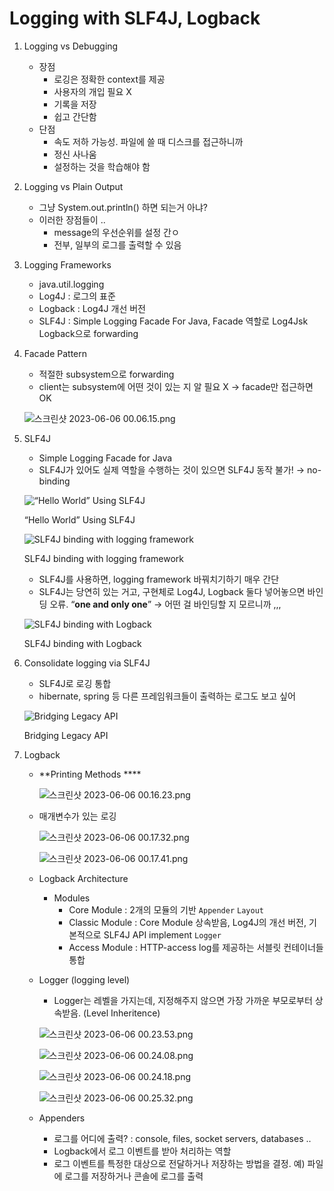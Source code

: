 # Logging with SLF4J, Logback

1. Logging vs Debugging
    - 장점
        - 로깅은 정확한 context를 제공
        - 사용자의 개입 필요 X
        - 기록을 저장
        - 쉽고 간단함
    - 단점
        - 속도 저하 가능성. 파일에 쓸 때 디스크를 접근하니까
        - 정신 사나움
        - 설정하는 것을 학습해야 함
2. Logging vs Plain Output
    - 그냥 System.out.println() 하면 되는거 아냐?
    - 이러한 장점들이 ..
        - message의 우선순위를 설정 간ㅇ
        - 전부, 일부의 로그를 출력할 수 있음
3. Logging Frameworks
    - java.util.logging
    - Log4J : 로그의 표준
    - Logback : Log4J 개선 버전
    - SLF4J : Simple Logging Facade For Java, Facade 역할로 Log4Jsk Logback으로 forwarding
4. Facade Pattern
    - 적절한 subsystem으로 forwarding
    - client는 subsystem에 어떤 것이 있는 지 알 필요 X → facade만 접근하면 OK
    
    ![스크린샷 2023-06-06 00.06.15.png](Logging%20with%20SLF4J,%20Logback%201d7a52d07a134fbc9aa23bfe91c56ac8/%25E1%2584%2589%25E1%2585%25B3%25E1%2584%258F%25E1%2585%25B3%25E1%2584%2585%25E1%2585%25B5%25E1%2586%25AB%25E1%2584%2589%25E1%2585%25A3%25E1%2586%25BA_2023-06-06_00.06.15.png)
    
5. SLF4J
    - Simple Logging Facade for Java
    - SLF4J가 있어도 실제 역할을 수행하는 것이 있으면 SLF4J 동작 불가! → no-binding
    
    ![“Hello World” Using SLF4J](Logging%20with%20SLF4J,%20Logback%201d7a52d07a134fbc9aa23bfe91c56ac8/%25E1%2584%2589%25E1%2585%25B3%25E1%2584%258F%25E1%2585%25B3%25E1%2584%2585%25E1%2585%25B5%25E1%2586%25AB%25E1%2584%2589%25E1%2585%25A3%25E1%2586%25BA_2023-06-06_00.08.53.png)
    
    “Hello World” Using SLF4J
    
    ![SLF4J binding with logging framework](Logging%20with%20SLF4J,%20Logback%201d7a52d07a134fbc9aa23bfe91c56ac8/%25E1%2584%2589%25E1%2585%25B3%25E1%2584%258F%25E1%2585%25B3%25E1%2584%2585%25E1%2585%25B5%25E1%2586%25AB%25E1%2584%2589%25E1%2585%25A3%25E1%2586%25BA_2023-06-06_00.09.51.png)
    
    SLF4J binding with logging framework
    
    - SLF4J를 사용하면, logging framework 바꿔치기하기 매우 간단
    - SLF4J는 당연히 있는 거고, 구현체로 Log4J, Logback 둘다 넣어놓으면 바인딩 오류. “**one and only one**” → 어떤 걸 바인딩할 지 모르니까 ,,,
    
    ![SLF4J binding with Logback](Logging%20with%20SLF4J,%20Logback%201d7a52d07a134fbc9aa23bfe91c56ac8/%25E1%2584%2589%25E1%2585%25B3%25E1%2584%258F%25E1%2585%25B3%25E1%2584%2585%25E1%2585%25B5%25E1%2586%25AB%25E1%2584%2589%25E1%2585%25A3%25E1%2586%25BA_2023-06-06_00.12.35.png)
    
    SLF4J binding with Logback
    
6. Consolidate logging via SLF4J
    - SLF4J로 로깅 통합
    - hibernate, spring 등 다른 프레임워크들이 출력하는 로그도 보고 싶어
    
    ![Bridging Legacy API](Logging%20with%20SLF4J,%20Logback%201d7a52d07a134fbc9aa23bfe91c56ac8/%25E1%2584%2589%25E1%2585%25B3%25E1%2584%258F%25E1%2585%25B3%25E1%2584%2585%25E1%2585%25B5%25E1%2586%25AB%25E1%2584%2589%25E1%2585%25A3%25E1%2586%25BA_2023-06-06_00.14.33.png)
    
    Bridging Legacy API
    
7. Logback
    - **Printing Methods ****
        
        ![스크린샷 2023-06-06 00.16.23.png](Logging%20with%20SLF4J,%20Logback%201d7a52d07a134fbc9aa23bfe91c56ac8/%25E1%2584%2589%25E1%2585%25B3%25E1%2584%258F%25E1%2585%25B3%25E1%2584%2585%25E1%2585%25B5%25E1%2586%25AB%25E1%2584%2589%25E1%2585%25A3%25E1%2586%25BA_2023-06-06_00.16.23.png)
        
    - 매개변수가 있는 로깅
        
        ![스크린샷 2023-06-06 00.17.32.png](Logging%20with%20SLF4J,%20Logback%201d7a52d07a134fbc9aa23bfe91c56ac8/%25E1%2584%2589%25E1%2585%25B3%25E1%2584%258F%25E1%2585%25B3%25E1%2584%2585%25E1%2585%25B5%25E1%2586%25AB%25E1%2584%2589%25E1%2585%25A3%25E1%2586%25BA_2023-06-06_00.17.32.png)
        
        ![스크린샷 2023-06-06 00.17.41.png](Logging%20with%20SLF4J,%20Logback%201d7a52d07a134fbc9aa23bfe91c56ac8/%25E1%2584%2589%25E1%2585%25B3%25E1%2584%258F%25E1%2585%25B3%25E1%2584%2585%25E1%2585%25B5%25E1%2586%25AB%25E1%2584%2589%25E1%2585%25A3%25E1%2586%25BA_2023-06-06_00.17.41.png)
        
    - Logback Architecture
        - Modules
            - Core Module : 2개의 모듈의 기반 `Appender` `Layout`
            - Classic Module : Core Module 상속받음, Log4J의 개선 버전, 기본적으로 SLF4J API implement `Logger`
            - Access Module : HTTP-access log를 제공하는 서블릿 컨테이너들 통합
    - Logger (logging level)
        - Logger는 레벨을 가지는데, 지정해주지 않으면 가장 가까운 부모로부터 상속받음. (Level Inheritence)
        
        ![스크린샷 2023-06-06 00.23.53.png](Logging%20with%20SLF4J,%20Logback%201d7a52d07a134fbc9aa23bfe91c56ac8/%25E1%2584%2589%25E1%2585%25B3%25E1%2584%258F%25E1%2585%25B3%25E1%2584%2585%25E1%2585%25B5%25E1%2586%25AB%25E1%2584%2589%25E1%2585%25A3%25E1%2586%25BA_2023-06-06_00.23.53.png)
        
        ![스크린샷 2023-06-06 00.24.08.png](Logging%20with%20SLF4J,%20Logback%201d7a52d07a134fbc9aa23bfe91c56ac8/%25E1%2584%2589%25E1%2585%25B3%25E1%2584%258F%25E1%2585%25B3%25E1%2584%2585%25E1%2585%25B5%25E1%2586%25AB%25E1%2584%2589%25E1%2585%25A3%25E1%2586%25BA_2023-06-06_00.24.08.png)
        
        ![스크린샷 2023-06-06 00.24.18.png](Logging%20with%20SLF4J,%20Logback%201d7a52d07a134fbc9aa23bfe91c56ac8/%25E1%2584%2589%25E1%2585%25B3%25E1%2584%258F%25E1%2585%25B3%25E1%2584%2585%25E1%2585%25B5%25E1%2586%25AB%25E1%2584%2589%25E1%2585%25A3%25E1%2586%25BA_2023-06-06_00.24.18.png)
        
        ![스크린샷 2023-06-06 00.25.32.png](Logging%20with%20SLF4J,%20Logback%201d7a52d07a134fbc9aa23bfe91c56ac8/%25E1%2584%2589%25E1%2585%25B3%25E1%2584%258F%25E1%2585%25B3%25E1%2584%2585%25E1%2585%25B5%25E1%2586%25AB%25E1%2584%2589%25E1%2585%25A3%25E1%2586%25BA_2023-06-06_00.25.32.png)
        
    - Appenders
        - 로그를 어디에 출력? : console, files, socket servers, databases ..
        - Logback에서 로그 이벤트를 받아 처리하는 역할
        - 로그 이벤트를 특정한 대상으로 전달하거나 저장하는 방법을 결정. 예) 파일에 로그를 저장하거나 콘솔에 로그를 출력